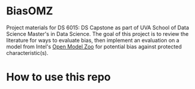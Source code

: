 # BiasOMZ
Project materials for DS 6015: DS Capstone as part of UVA School of Data Science Master's in Data Science. The goal of this project is to review the literature for ways to evaluate bias, then implement an evaluation on a model from Intel's [Open Model Zoo](https://github.com/openvinotoolkit/open_model_zoo/tree/master) for potential bias against protected characteristic(s). 

# How to use this repo
